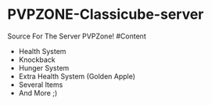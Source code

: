 # PVPZONE-Classicube-server
Source For The Server PVPZone!
#Content
- Health System
- Knockback
- Hunger System
- Extra Health System (Golden Apple)
- Several Items
- And More ;)
